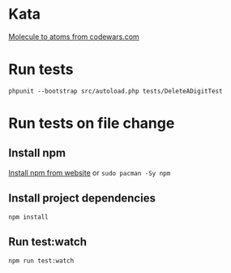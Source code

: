 # Kata
[Molecule to atoms from codewars.com](https://www.codewars.com/kata/molecule-to-atoms/train/php)

# Run tests
`phpunit --bootstrap src/autoload.php tests/DeleteADigitTest`

# Run tests on file change
## Install npm
[Install npm from website](https://www.npmjs.com/get-npm)
or
`sudo pacman -Sy npm`

## Install project dependencies
`npm install`

## Run test:watch
`npm run test:watch`